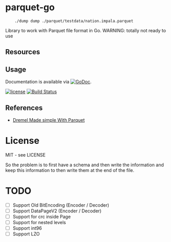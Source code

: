 # parquet-go

```
	./dump dump ./parquet/testdata/nation.impala.parquet
```

Library to work with Parquet file format in Go.
WARNING: totally not ready to use

## Resources


## Usage

Documentation is available via
[![GoDoc](https://godoc.org/github.com/tunelabs/parquet?status.svg)](https://godoc.org/github.com/tunelabs/parquet).


[![license](http://img.shields.io/badge/license-MIT-blue.svg)](https://raw.githubusercontent.com/kostya-sh/parquet-go/master/LICENSE)
[![Build Status](https://travis-ci.org/kostya-sh/parquet-go.svg?branch=master)](https://travis-ci.org/kostya-sh/parquet-go)


## References

- [Dremel Made simple With Parquet](https://blog.twitter.com/2013/dremel-made-simple-with-parquet)

# License
MIT - see LICENSE


So the problem is to first have a schema and then write the information and keep this information to then write them at the end of the file.


# TODO

- [ ] Support Old BitEncoding (Encoder / Decoder)
- [ ] Support DataPageV2 (Encoder / Decoder)
- [ ] Support for crc inside Page
- [ ] Support for nested levels
- [ ] Support int96
- [ ] Support LZO
